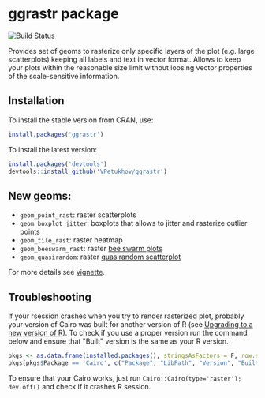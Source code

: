 # ggrastr package
[![Build Status](https://travis-ci.com/VPetukhov/ggrastr.svg?branch=master)](https://travis-ci.com/VPetukhov/ggrastr)

Provides set of geoms to rasterize only specific layers of the plot (e.g. large scatterplots) keeping all labels and text in vector format. Allows to keep your plots within the reasonable size limit without loosing vector properties of the scale-sensitive information.

## Installation

To install the stable version from CRAN, use:

```r
install.packages('ggrastr')
```

To install the latest version:

```r
install.packages('devtools')
devtools::install_github('VPetukhov/ggrastr')
```

## New geoms:
* `geom_point_rast`: raster scatterplots
* `geom_boxplot_jitter`: boxplots that allows to jitter and rasterize outlier points
* `geom_tile_rast`: raster heatmap
* `geom_beeswarm_rast`: raster [bee swarm plots](https://github.com/eclarke/ggbeeswarm#geom_beeswarm)
* `geom_quasirandom`: raster [quasirandom scatterplot](https://github.com/eclarke/ggbeeswarm#geom_quasirandom)

For more details see [vignette](https://htmlpreview.github.io/?https://raw.githubusercontent.com/VPetukhov/ggrastr/master/inst/doc/Raster_geoms.html).

## Troubleshooting
If your rsession crashes when you try to render rasterized plot, probably your version of Cairo was built for another 
version of R (see [Upgrading to a new version of R](http://shiny.rstudio.com/articles/upgrade-R.html)). To check if 
you use a proper version run the command below and ensure that "Built" version is the same as your R version.
```r
pkgs <- as.data.frame(installed.packages(), stringsAsFactors = F, row.names = F)
pkgs[pkgs$Package == 'Cairo', c("Package", "LibPath", "Version", "Built")]
```

To ensure that your Cairo works, just run `Cairo::Cairo(type='raster'); dev.off()` and check if it crashes R session.
